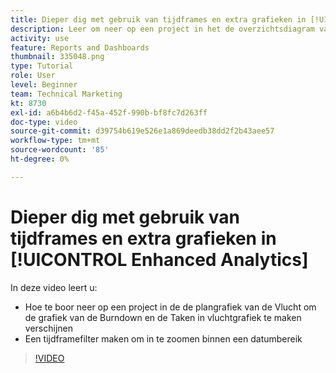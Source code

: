 ```yaml
---
title: Dieper dig met gebruik van tijdframes en extra grafieken in [!UICONTROL Enhanced Analytics]
description: Leer om neer op een project in het de overzichtsdiagram van de Vlucht te boren om de Grafiek van de Instorting en de Taken in vluchtgrafiek te maken verschijnen in Workfront.
activity: use
feature: Reports and Dashboards
thumbnail: 335048.png
type: Tutorial
role: User
level: Beginner
team: Technical Marketing
kt: 8730
exl-id: a6b4b6d2-f45a-452f-990b-bf8fc7d263ff
doc-type: video
source-git-commit: d39754b619e526e1a869deedb38dd2f2b43aee57
workflow-type: tm+mt
source-wordcount: '85'
ht-degree: 0%

---
```


# Dieper dig met gebruik van tijdframes en extra grafieken in [!UICONTROL Enhanced Analytics]

In deze video leert u:

* Hoe te boor neer op een project in de de plangrafiek van de Vlucht om de grafiek van de Burndown en de Taken in vluchtgrafiek te maken verschijnen
* Een tijdframefilter maken om in te zoomen binnen een datumbereik

>[!VIDEO](https://video.tv.adobe.com/v/335048/?quality=12)

